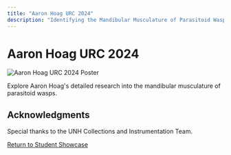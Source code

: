 ```yaml
---
title: "Aaron Hoag URC 2024"
description: "Identifying the Mandibular Musculature of Parasitoid Wasps with Exodont Mandibles"
---
```


# Aaron Hoag URC 2024

![Aaron Hoag URC 2024 Poster](../../../assets/images/URC_Posters/AaronHoagURC2024.png)

Explore Aaron Hoag's detailed research into the mandibular musculature of parasitoid wasps.

## Acknowledgments
Special thanks to the UNH Collections and Instrumentation Team.

[Return to Student Showcase](./student-showcase.md)
